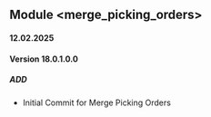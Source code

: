 ## Module <merge_picking_orders>

#### 12.02.2025
#### Version 18.0.1.0.0
##### ADD

- Initial Commit for Merge Picking Orders
